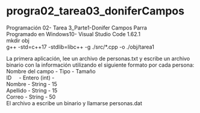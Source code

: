 
# progra02_tarea03_doniferCampos
Programación 02- Tarea 3_Parte1-Donifer Campos Parra <br />
Programado en Windows10- Visual Studio Code 1.62.1 <br />
mkdir obj <br />
g++ -std=c++17 -stdlib=libc++ -g ./src/*.cpp -o ./obj/tarea1 <br /> 

La primera aplicación, lee un archivo de personas.txt y escribe un archivo binario con
la información utilizando el siguiente formato por cada persona: <br />
Nombre del campo -    Tipo      -  Tamaño <br />
ID &nbsp;&nbsp;&nbsp;&nbsp;- Entero (int) - <br />
Nombre           - String       -    15 <br />
Apellido         -  String      -    15 <br />
Correo           -  String      -    50 <br />
El archivo a escribe un binario y llamarse personas.dat <br />